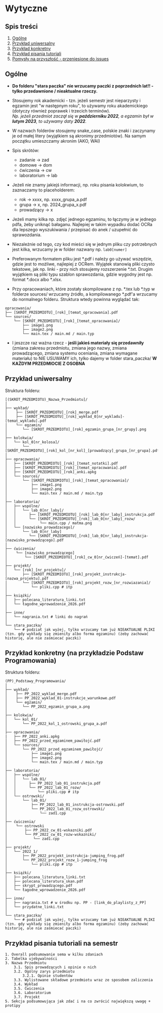 # Wytyczne

## Spis treści
1. [Ogólne](#ogólne)
2. [Przykład uniwersalny](#przykład-uniwersalny)
3. [Przykład konkretny](#przykład-konkretny-na-przykładzie-podstaw-programowania)
4. [Przykład pisania tutoriali](#przykład-pisania-tutoriali-na-semestr)
5. [Pomysły na przyszłość - przeniesione do issues](https://github.com/Billypl/PaczkownicyInfaPG/issues)

## Ogólne

- **Do folderu "stara paczka" nie wrzucamy paczki z poprzednich lat!! - tylko przedawnione / nieaktualne rzeczy.**  

- Stosujemy rok akademicki - tzn. jeżeli semestr jest nieparzysty i egzamin jest "w następnym roku", to używamy roku akademickiego (dotyczy również poprawek i trzecich terminów).   
*Np. jeżeli przedmiot zaczął się w **październiku 2022**, a egzamin był w **lutym 2023**, to używamy daty **2022**.*

- W nazwach folderów stosujemy snake_case, polskie znaki i zaczynamy je od małej litery (wyjątkiem są akronimy przedmiotów). Na samym początku umieszczamy akronim (AKO, WAI)

- Spis skrótów:  
    - zadanie -> zad  
    - domowe -> dom  
    - ćwiczenia -> cw  
    - laboratorium -> lab  

- Jeżeli nie znamy jakiejś informacji, np. roku pisania kolokwium, to zaznaczamy to placeholderem:  
    - rok -> xxxx, np. xxxx_grupa_a.pdf  
    - grupa -> x, np. 2024_grupa_x.pdf  
    - prowadzący -> x  

- Jeżeli mamy kilka np. zdjęć jednego egzaminu, to łączymy je w jednego pdfa, żeby uniknąć bałaganu. 
Najlepiej w takim wypadku dodać OCRa dla lepszego wyszukiwania / przepisać do anek / uzupełnić do sprawozdania. 

- Niezależnie od tego, czy kod mieści się w jednym pliku czy potrzebnych jest kilka, wrzucamy je w folder nazwany np. `lab0[numer]`

- Preferowanym formatem pliku jest *.pdf i należy go używać wszędzie, gdzie jest to możliwe, najlepiej z OCRem.
Wyjątek stanowią pliki czysto tekstowe, jak np. linki - przy nich stosujemy rozszerzenie *.txt.
Drugim wyjątkiem są pliki typu szablon sprawozdania, gdzie wygodny jest np. format *.docx albo *.xlsx.

- Przy opracowaniach, które zostały skompilowane z np. *.tex lub *.typ w folderze sources/ wrzucamy źródło, a kompilowanego *.pdf'a wrzucamy do normalnego folderu. Struktura wtedy powinna wyglądać tak:  

```
opracowania/
├── [SKRÓT_PRZEDMIOTU]_[rok]_[temat_opracowania].pdf
└── sources/
    └── [SKRÓT_PRZEDMIOTU]_[rok]_[temat_opracowania]/
        ├── image1.png
        ├── image2.png
        └── main.tex / main.md / main.typ
```

- I jeszcze raz ważna rzecz - **jeśli jakieś materiały się przedawniły** (zmiana zakresu przedmiotu, zmiana jego nazwy, zmiana prowadzącego, zmiana systemu oceniania, zmiana wymagane materiału) to NIE USUWAMY ich, tylko dajemy w folder stara_paczka/ **W KAŻDYM PRZEDMIOCIE Z OSOBNA**

## Przykład uniwersalny
Struktura folderu:
```
[(SKRÓT_PRZEDMIOTU)_Nazwa_Przedmiotu]/
│
├── wykład/
│    ├── [SKRÓT_PRZEDMIOTU]_[rok]_merge.pdf
│    ├── [SKRÓT_PRZEDMIOTU]_[rok]_wykład_0[nr_wykladu]-[temat_wykladu].pdf
│    └── egzamin/
│       └── [SKROT_PRZEDMIOTU]_[rok]_egzamin_grupa_[nr_grupy].png
│
├── kolokwia/
│   └── kol_0[nr_kolosa]/
│       └── [SKRÓT_PRZEDMIOTU]_[rok]_kol_[nr_kol]_[prowadzący]_grupa_[nr_grupa].pdf
│
├── opracowania/
│   ├── [SKRÓT_PRZEDMIOTU]_[rok]_[temat_notatki].pdf
│   ├── [SKRÓT_PRZEDMIOTU]_[rok]_[temat_opracowania].pdf
│   ├── [SKRÓT_PRZEDMIOTU]_[rok]_anki.apkg
│   └── sources/
│       └── [SKRÓT_PRZEDMIOTU]_[rok]_[temat_opracowania]/
│           ├── image1.png
│           ├── image2.png
│           └── main.tex / main.md / main.typ
│
├── laboratoria/
│   ├── wspólne/
│   │   └── lab_0[nr_laby]/
│   │      ├── [SKRÓT_PRZEDMIOTU]_[rok]_lab_0[nr_laby]_instrukcja.pdf
│   │      └── [SKRÓT_PRZEDMIOTU]_[rok]_lab_0[nr_laby]_rozw/
│   │           └── main.cpp / matma.png
│   └── [nazwisko_prowadzacego]/
│       └── lab_0[nr_laby]
│          └── [SKRÓT_PRZEDMIOTU]_[rok]_lab_0[nr_laby]_instrukcja-[nazwisko_prowadzącego].pdf
│
├── ćwiczenia/
│    └── [nazwisko_prowadzącego] 
│        └── [SKRÓT_PRZEDMIOTU]_[rok]_cw_0[nr_ćwiczeń]-[temat].pdf
│
├── projekt/
│   └── [rok]_[nr_projektu]/
│       ├── [SKRÓT_PRZEDMIOTU]_[rok]_projekt_instrukcja-[nazwa_projektu].pdf
│       └── [SKRÓT_PRZEDMIOTU]_[rok]_projekt_rozw_[nr_rozwiazania]/
│           └── pliki.cpp # itp
│
├── książki/
│   ├── polecana_literatura_linki.txt
│   └── łagodne_wprowadzenie_2026.pdf
│
├── inne/
│   └── nagrania.txt # linki do nagrań
│
└── stara_paczka/
    └── # podział jak wyżej, tylko wrzucamy tam już NIEAKTUALNE PLIKI (tzn. gdy wykłady się zmieniły albo forma egzaminu) (żeby zachować historię, ale nie zaśmiecać paczki)
```

## Przykład konkretny (na przykładzie Podstaw Programowania)
Struktura folderu:
```
(PP)_Podstawy_Programowania/
│
├── wykład/
│    ├── PP_2022_wyklad_merge.pdf
│    ├── PP_2022_wyklad_01-instrukcje_warunkowe.pdf
│    └── egzamin/
│       └── PP_2022_egzamin_grupa_a.png
│
├── kolokwia/
│   └── kol_01/
│       └── PP_2022_kol_1_ostrowski_grupa_a.pdf
│
├── opracowania/
|   ├── PP_2022_anki.apkg
│   ├── PP_2022_przed_egzaminem_pawiłojć.pdf
│   └── sources/
│       └── PP_2022_przed_egzaminem_pawiłojć/
│           ├── image1.png
│           ├── image2.png
│           └── main.tex / main.md / main.typ
│
├── laboratoria/
│   ├── wspólne/
│   │   └── lab_01/
│   │      ├── PP_2022_lab_01_instrukcja.pdf
│   │      └── PP_2022_lab_01_rozw/
│   │          └── pliki.cpp # itp
│   └── ostrowski/
│       └── lab_01/
│           ├── PP_2022_lab_01_instrukcja-ostrowski.pdf
│           └── PP_2022_lab_01_rozw_ostrowski/
│               └── zad1.cpp
│
├── ćwiczenia/
│    └── ostrowski
│        ├── PP_2022_cw_01-wskazniki.pdf
│        └── PP_2022_cw_01_rozw-wskazniki/
│            └── zad1.cpp
│
├── projekt/
│   └── 2022_1/
│       ├── PP_2022_projekt_instrukcja-jumping_frog.pdf
│       └── PP_2022_projekt_rozw_1-jumping_frog
│           └── pliki.cpp # itp
│
├── książki/
│   ├── polecana_literatura_linki.txt
│   ├── polecana_literatura_skan.pdf
│   ├── skrypt_prowadzącego.pdf
│   └── łagodne_wprowadzenie_2026.pdf
│
├── inne/
│   ├── nagrania.txt # w środku np. PP - [link_do_playlisty_z_PP]
│   └── przydatne_linki.txt
│
└── stara_paczka/
    └── # podział jak wyżej, tylko wrzucamy tam już NIEAKTUALNE PLIKI (tzn. gdy wykłady się zmieniły albo forma egzaminu) (żeby zachować historię, ale nie zaśmiecać paczki)
```

## Przykład pisania tutoriali na semestr
```
1. Overall podsumowanie sema w kilku zdaniach  
2. Tabelka ujebywalności  
3. Nazwa Przedmiotu  
    3.1. Spis prowadzących i opinie o nich  
    3.2. Ogólny zarys przedmiotu  
        3.2.1. Opinie studentów  
    3.3. Wylistowane składowe przedmiotu wraz ze sposobem zaliczenia  
    3.4. Wykład  
    3.5. Ćwiczenia  
    3.6. Laboratorium  
    3.7. Projekt  
5. Sekcja podsumowująca jak zdać i na co zwrócić największą uwagę + protipy  
```
